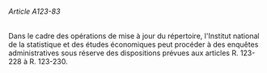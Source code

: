 ###### Article A123-83

Dans le cadre des opérations de mise à jour du répertoire, l'Institut national de la statistique et des études économiques peut procéder à des enquêtes administratives sous réserve des dispositions prévues aux articles R. 123-228 à R. 123-230.

